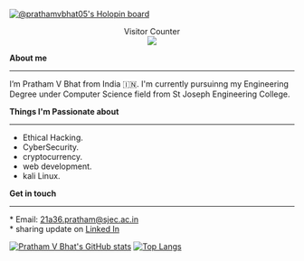 [![@prathamvbhat05's Holopin board](https://holopin.me/prathamvbhat05)](https://holopin.io/@prathamvbhat05) <div align="center">Visitor Counter</div> <div align="center"> ![](https://komarev.com/ghpvc/?username=prathamvbhat&color=green) </div>

**About me**

***
I’m Pratham V Bhat from India 🇮🇳.
I'm currently pursuinng my Engineering Degree under Computer Science field from St Joseph Engineering College.

**Things I'm Passionate about**

***
   - Ethical Hacking. 
   - CyberSecurity.
   - cryptocurrency.
   - web development.
   - kali Linux.

**Get in touch**<hr />
    * Email: 21a36.pratham@sjec.ac.in  
    * sharing update on [Linked In](https://www.linkedin.com/in/pratham-bhat-537282224/)
    
[![Pratham V Bhat's GitHub stats](https://github-readme-stats.vercel.app/api?username=prathamvbhat)](https://github.com/prathamvbhat/github-readme-stats)
[![Top Langs](https://github-readme-stats.vercel.app/api/top-langs/?username=prathamvbhat&layout=compact)](https://github.com/prathamvbhat/github-readme-stats)

